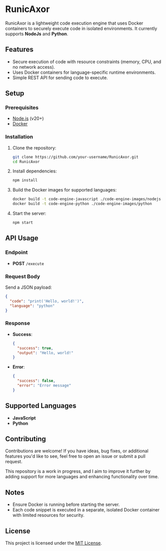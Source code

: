 # RunicAxor  

RunicAxor is a lightweight code execution engine that uses Docker containers to securely execute code in isolated environments. It currently supports **NodeJs** and **Python**.  

## Features  
- Secure execution of code with resource constraints (memory, CPU, and no network access).  
- Uses Docker containers for language-specific runtime environments.  
- Simple REST API for sending code to execute.  

## Setup  

### Prerequisites  
- [Node.js](https://nodejs.org/) (v20+)  
- [Docker](https://www.docker.com/)  

### Installation  

1. Clone the repository:  
   ```bash  
   git clone https://github.com/your-username/RunicAxor.git  
   cd RunicAxor  
   ```  

2. Install dependencies:  
   ```bash  
   npm install  
   ```  

3. Build the Docker images for supported languages:  
   ```bash  
   docker build -t code-engine-javascript ./code-engine-images/nodejs  
   docker build -t code-engine-python ./code-engine-images/python  
   ```  

4. Start the server:  
   ```bash  
   npm start  
   ```  

## API Usage  

### Endpoint  
- **POST** `/execute`  

### Request Body  
Send a JSON payload:  
```json  
{  
  "code": "print('Hello, world!')",  
  "language": "python"  
}  
```  

### Response  
- **Success**:  
  ```json  
  {  
    "success": true,  
    "output": "Hello, world!"  
  }  
  ```  

- **Error**:  
  ```json  
  {  
    "success": false,  
    "error": "Error message"  
  }  
  ```  

## Supported Languages  
- **JavaScript**  
- **Python**  

## Contributing  
Contributions are welcome! If you have ideas, bug fixes, or additional features you'd like to see, feel free to open an issue or submit a pull request.  

This repository is a work in progress, and I aim to improve it further by adding support for more languages and enhancing functionality over time.  

## Notes  
- Ensure Docker is running before starting the server.  
- Each code snippet is executed in a separate, isolated Docker container with limited resources for security.  

## License  
This project is licensed under the [MIT License](LICENSE).  

  

